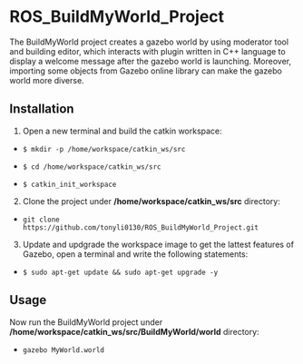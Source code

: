 # ROS_BuildMyWorld_Project
The BuildMyWorld project creates a gazebo world by using moderator tool and building editor, which interacts with plugin written in C++ language to display a welcome message after the gazebo world is launching. Moreover, importing some objects from Gazebo online library can make the gazebo world more diverse.

## Installation
1. Open a new terminal and build the catkin workspace:

 * `$ mkdir -p /home/workspace/catkin_ws/src`
 
 * `$ cd /home/workspace/catkin_ws/src`
 
 * `$ catkin_init_workspace`
 
  
2. Clone the project under  **/home/workspace/catkin_ws/src** directory:

 * `git clone https://github.com/tonyli0130/ROS_BuildMyWorld_Project.git`
 
 
3. Update and updgrade the workspace image to get the lattest features of Gazebo, open a terminal and write the following statements:

 * `$ sudo apt-get update && sudo apt-get upgrade -y`

## Usage

Now run the BuildMyWorld project under **/home/workspace/catkin_ws/src/BuildMyWorld/world** directory:

 * `gazebo MyWorld.world`
